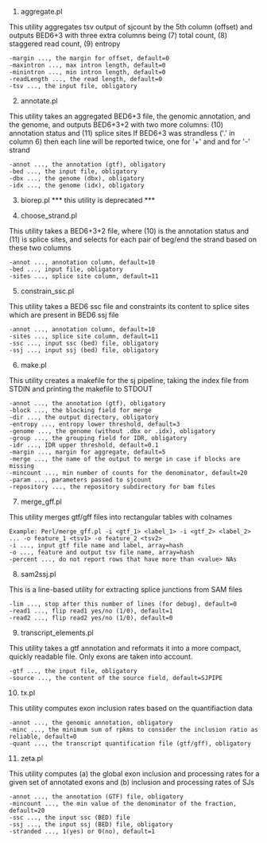 1) aggregate.pl

This utility aggregates tsv output of sjcount by the 5th column (offset) and outputs BED6+3 with three extra columns being (7) total count, (8) staggered read count, (9) entropy

	-margin ..., the margin for offset, default=0
	-maxintron ..., max intron length, default=0
	-minintron ..., min intron length, default=0
	-readLength ..., the read length, default=0
	-tsv ..., the input file, obligatory

2) annotate.pl

This utility takes an aggregated BED6+3 file, the genomic annotation, and the genome, and outputs BED6+3+2 with two more columns: (10) annotation status and (11) splice sites
If BED6+3 was strandless ('.' in column 6) then each line will be reported twice, one for '+' and and for '-' strand

	-annot ..., the annotation (gtf), obligatory
	-bed ..., the input file, obligatory
	-dbx ..., the genome (dbx), obligatory
	-idx ..., the genome (idx), obligatory

3) biorep.pl
*** this utility is deprecated *** 

4) choose_strand.pl

This utility takes a BED6+3+2 file, where (10) is the annotation status and (11) is splice sites, and selects for each pair of beg/end the strand based on these two columns

	-annot ..., annotation column, default=10
	-bed ..., input file, obligatory
	-sites ..., splice site column, default=11

5) constrain_ssc.pl

This utility takes a BED6 ssc file and constraints its content to splice sites which are present in BED6 ssj file

	-annot ..., annotation column, default=10
	-sites ..., splice site column, default=11
	-ssc ..., input ssc (bed) file, obligatory
	-ssj ..., input ssj (bed) file, obligatory

6) make.pl

This utility creates a makefile for the sj pipeline, taking the index file from STDIN and printing the makefile to STDOUT

	-annot ..., the annotation (gtf), obligatory
	-block ..., the blocking field for merge
	-dir ..., the output directory, obligatory
	-entropy ..., entropy lower threshold, default=3
	-genome ..., the genome (without .dbx or .idx), obligatory
	-group ..., the grouping field for IDR, obligatory
	-idr ..., IDR upper threshold, default=0.1
	-margin ..., margin for aggregate, default=5
	-merge ..., the name of the output to merge in case if blocks are missing
	-mincount ..., min number of counts for the denominator, default=20
	-param ..., parameters passed to sjcount
	-repository ..., the repository subdirectory for bam files

7) merge_gff.pl

This utility merges gtf/gff files into rectangular tables with colnames

	Example: Perl/merge_gff.pl -i <gtf_1> <label_1> -i <gtf_2> <label_2> ... -o feature_1 <tsv1> -o feature_2 <tsv2>
	-i ..., input gtf file name and label, array=hash
	-o ..., feature and output tsv file name, array=hash
	-percent ..., do not report rows that have more than <value> NAs

8) sam2ssj.pl

This is a line-based utility for extracting splice junctions from SAM files

	-lim ..., stop after this number of lines (for debug), default=0
	-read1 ..., flip read1 yes/no (1/0), default=1
	-read2 ..., flip read2 yes/no (1/0), default=0


9) transcript_elements.pl

This utility takes a gtf annotation and reformats it into a more compact, quickly readable file. Only exons are taken into account.

	-gtf ..., the input file, obligatory
	-source ..., the content of the source field, default=SJPIPE

10) tx.pl

This utility computes exon inclusion rates based on the quantifiaction data

	-annot ..., the genomic annotation, obligatory
	-minc ..., the minimum sum of rpkms to consider the inclusion ratio as reliable, default=0
	-quant ..., the transcript quantification file (gtf/gff), obligatory

11) zeta.pl

This utility computes (a) the global exon inclusion and processing rates for a given set of annotated exons and (b) inclusion and processing rates of SJs

	-annot ..., the annotation (GTF) file, obligatory
	-mincount ..., the min value of the denominator of the fraction, default=20
	-ssc ..., the input ssc (BED) file
	-ssj ..., the input ssj (BED) file, obligatory
	-stranded ..., 1(yes) or 0(no), default=1

